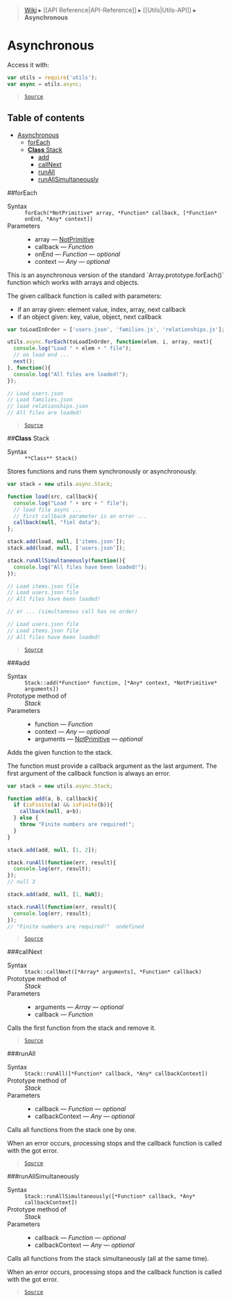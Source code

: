 > [Wiki](Home) ▸ [[API Reference|API-Reference]] ▸ [[Utils|Utils-API]] ▸ **Asynchronous**

# Asynchronous

Access it with:
```javascript
var utils = require('utils');
var async = utils.async;
```

> [`Source`](/Neft-io/neft/blob/424af89110bb230ada07bbf14513166030bceb95/src/utils/async.litcoffee)

## Table of contents
* [Asynchronous](#asynchronous)
  * [forEach](#foreach)
  * [**Class** Stack](#class-stack)
    * [add](#add)
    * [callNext](#callnext)
    * [runAll](#runall)
    * [runAllSimultaneously](#runallsimultaneously)

##forEach
<dl><dt>Syntax</dt><dd><code>forEach(&#x2A;NotPrimitive&#x2A; array, &#x2A;Function&#x2A; callback, [&#x2A;Function&#x2A; onEnd, &#x2A;Any&#x2A; context])</code></dd><dt>Parameters</dt><dd><ul><li>array — <a href="/Neft-io/neft/wiki/Utils-API#isprimitive">NotPrimitive</a></li><li>callback — <i>Function</i></li><li>onEnd — <i>Function</i> — <i>optional</i></li><li>context — <i>Any</i> — <i>optional</i></li></ul></dd></dl>
This is an asynchronous version of the standard `Array.prototype.forEach()` function
which works with arrays and objects.

The given callback function is called with parameters:
 - if an array given: element value, index, array, next callback
 - if an object given: key, value, object, next callback

```javascript
var toLoadInOrder = ['users.json', 'families.js', 'relationships.js'];

utils.async.forEach(toLoadInOrder, function(elem, i, array, next){
  console.log("Load " + elem + " file");
  // on load end ...
  next();
}, function(){
  console.log("All files are loaded!");
});

// Load users.json
// Load families.json
// load relationships.json
// All files are loaded!
```

> [`Source`](/Neft-io/neft/blob/424af89110bb230ada07bbf14513166030bceb95/src/utils/async.litcoffee#foreachnotprimitive-array-function-callback-function-onend-any-context)

##**Class** Stack
<dl><dt>Syntax</dt><dd><code>&#x2A;&#x2A;Class&#x2A;&#x2A; Stack()</code></dd></dl>
Stores functions and runs them synchronously or asynchronously.

```javascript
var stack = new utils.async.Stack;

function load(src, callback){
  console.log("Load " + src + " file");
  // load file async ...
  // first callback parameter is an error ...
  callback(null, "fiel data");
};

stack.add(load, null, ['items.json']);
stack.add(load, null, ['users.json']);

stack.runAllSimultaneously(function(){
  console.log("All files have been loaded!");
});

// Load items.json file
// Load users.json file
// All files have been loaded!

// or ... (simultaneous call has no order)

// Load users.json file
// Load items.json file
// All files have been loaded!
```

> [`Source`](/Neft-io/neft/blob/424af89110bb230ada07bbf14513166030bceb95/src/utils/async.litcoffee#class-stack)

###add
<dl><dt>Syntax</dt><dd><code>Stack::add(&#x2A;Function&#x2A; function, [&#x2A;Any&#x2A; context, &#x2A;NotPrimitive&#x2A; arguments])</code></dd><dt>Prototype method of</dt><dd><i>Stack</i></dd><dt>Parameters</dt><dd><ul><li>function — <i>Function</i></li><li>context — <i>Any</i> — <i>optional</i></li><li>arguments — <a href="/Neft-io/neft/wiki/Utils-API#isprimitive">NotPrimitive</a> — <i>optional</i></li></ul></dd></dl>
Adds the given function to the stack.

The function must provide a callback argument as the last argument.
The first argument of the callback function is always an error.

```javascript
var stack = new utils.async.Stack;

function add(a, b, callback){
  if (isFinite(a) && isFinite(b)){
    callback(null, a+b);
  } else {
    throw "Finite numbers are required!";
  }
}

stack.add(add, null, [1, 2]);

stack.runAll(function(err, result){
  console.log(err, result);
});
// null 3

stack.add(add, null, [1, NaN]);

stack.runAll(function(err, result){
  console.log(err, result);
});
// "Finite numbers are required!"  undefined
```

> [`Source`](/Neft-io/neft/blob/424af89110bb230ada07bbf14513166030bceb95/src/utils/async.litcoffee#stackaddfunction-function-any-context-notprimitive-arguments)

###callNext
<dl><dt>Syntax</dt><dd><code>Stack::callNext([&#x2A;Array&#x2A; arguments], &#x2A;Function&#x2A; callback)</code></dd><dt>Prototype method of</dt><dd><i>Stack</i></dd><dt>Parameters</dt><dd><ul><li>arguments — <i>Array</i> — <i>optional</i></li><li>callback — <i>Function</i></li></ul></dd></dl>
Calls the first function from the stack and remove it.

> [`Source`](/Neft-io/neft/blob/424af89110bb230ada07bbf14513166030bceb95/src/utils/async.litcoffee#stackcallnextarray-arguments-function-callback)

###runAll
<dl><dt>Syntax</dt><dd><code>Stack::runAll([&#x2A;Function&#x2A; callback, &#x2A;Any&#x2A; callbackContext])</code></dd><dt>Prototype method of</dt><dd><i>Stack</i></dd><dt>Parameters</dt><dd><ul><li>callback — <i>Function</i> — <i>optional</i></li><li>callbackContext — <i>Any</i> — <i>optional</i></li></ul></dd></dl>
Calls all functions from the stack one by one.

When an error occurs, processing stops and the callback function is called with the got error.

> [`Source`](/Neft-io/neft/blob/424af89110bb230ada07bbf14513166030bceb95/src/utils/async.litcoffee#stackrunallfunction-callback-any-callbackcontext)

###runAllSimultaneously
<dl><dt>Syntax</dt><dd><code>Stack::runAllSimultaneously([&#x2A;Function&#x2A; callback, &#x2A;Any&#x2A; callbackContext])</code></dd><dt>Prototype method of</dt><dd><i>Stack</i></dd><dt>Parameters</dt><dd><ul><li>callback — <i>Function</i> — <i>optional</i></li><li>callbackContext — <i>Any</i> — <i>optional</i></li></ul></dd></dl>
Calls all functions from the stack simultaneously (all at the same time).

When an error occurs, processing stops and the callback function is called with the got error.

> [`Source`](/Neft-io/neft/blob/424af89110bb230ada07bbf14513166030bceb95/src/utils/async.litcoffee#stackrunallsimultaneouslyfunction-callback-any-callbackcontext)

